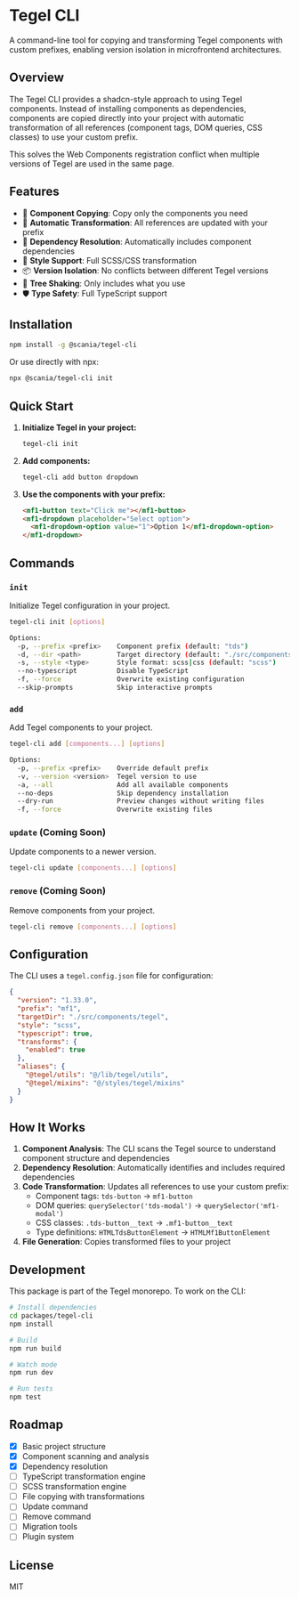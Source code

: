 # Tegel CLI

A command-line tool for copying and transforming Tegel components with custom prefixes, enabling version isolation in microfrontend architectures.

## Overview

The Tegel CLI provides a shadcn-style approach to using Tegel components. Instead of installing components as dependencies, components are copied directly into your project with automatic transformation of all references (component tags, DOM queries, CSS classes) to use your custom prefix.

This solves the Web Components registration conflict when multiple versions of Tegel are used in the same page.

## Features

- 🎯 **Component Copying**: Copy only the components you need
- 🔄 **Automatic Transformation**: All references are updated with your prefix
- 🌳 **Dependency Resolution**: Automatically includes component dependencies
- 🎨 **Style Support**: Full SCSS/CSS transformation
- 📦 **Version Isolation**: No conflicts between different Tegel versions
- 🚀 **Tree Shaking**: Only includes what you use
- 🛡️ **Type Safety**: Full TypeScript support

## Installation

```bash
npm install -g @scania/tegel-cli
```

Or use directly with npx:

```bash
npx @scania/tegel-cli init
```

## Quick Start

1. **Initialize Tegel in your project:**
   ```bash
   tegel-cli init
   ```

2. **Add components:**
   ```bash
   tegel-cli add button dropdown
   ```

3. **Use the components with your prefix:**
   ```html
   <mf1-button text="Click me"></mf1-button>
   <mf1-dropdown placeholder="Select option">
     <mf1-dropdown-option value="1">Option 1</mf1-dropdown-option>
   </mf1-dropdown>
   ```

## Commands

### `init`

Initialize Tegel configuration in your project.

```bash
tegel-cli init [options]

Options:
  -p, --prefix <prefix>    Component prefix (default: "tds")
  -d, --dir <path>         Target directory (default: "./src/components/tegel")
  -s, --style <type>       Style format: scss|css (default: "scss")
  --no-typescript          Disable TypeScript
  -f, --force              Overwrite existing configuration
  --skip-prompts           Skip interactive prompts
```

### `add`

Add Tegel components to your project.

```bash
tegel-cli add [components...] [options]

Options:
  -p, --prefix <prefix>    Override default prefix
  -v, --version <version>  Tegel version to use
  -a, --all                Add all available components
  --no-deps                Skip dependency installation
  --dry-run                Preview changes without writing files
  -f, --force              Overwrite existing files
```

### `update` (Coming Soon)

Update components to a newer version.

```bash
tegel-cli update [components...] [options]
```

### `remove` (Coming Soon)

Remove components from your project.

```bash
tegel-cli remove [components...] [options]
```

## Configuration

The CLI uses a `tegel.config.json` file for configuration:

```json
{
  "version": "1.33.0",
  "prefix": "mf1",
  "targetDir": "./src/components/tegel",
  "style": "scss",
  "typescript": true,
  "transforms": {
    "enabled": true
  },
  "aliases": {
    "@tegel/utils": "@/lib/tegel/utils",
    "@tegel/mixins": "@/styles/tegel/mixins"
  }
}
```

## How It Works

1. **Component Analysis**: The CLI scans the Tegel source to understand component structure and dependencies
2. **Dependency Resolution**: Automatically identifies and includes required dependencies
3. **Code Transformation**: Updates all references to use your custom prefix:
   - Component tags: `tds-button` → `mf1-button`
   - DOM queries: `querySelector('tds-modal')` → `querySelector('mf1-modal')`
   - CSS classes: `.tds-button__text` → `.mf1-button__text`
   - Type definitions: `HTMLTdsButtonElement` → `HTMLMf1ButtonElement`
4. **File Generation**: Copies transformed files to your project

## Development

This package is part of the Tegel monorepo. To work on the CLI:

```bash
# Install dependencies
cd packages/tegel-cli
npm install

# Build
npm run build

# Watch mode
npm run dev

# Run tests
npm test
```

## Roadmap

- [x] Basic project structure
- [x] Component scanning and analysis
- [x] Dependency resolution
- [ ] TypeScript transformation engine
- [ ] SCSS transformation engine
- [ ] File copying with transformations
- [ ] Update command
- [ ] Remove command
- [ ] Migration tools
- [ ] Plugin system

## License

MIT